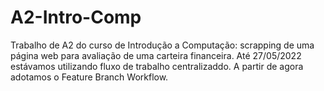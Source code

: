 # A2-Intro-Comp
Trabalho de A2 do curso de Introdução a Computação: scrapping de uma página web para avaliação de uma carteira financeira.
Até 27/05/2022 estávamos utilizando fluxo de trabalho centralizaddo. A partir de agora adotamos o Feature Branch Workflow.
